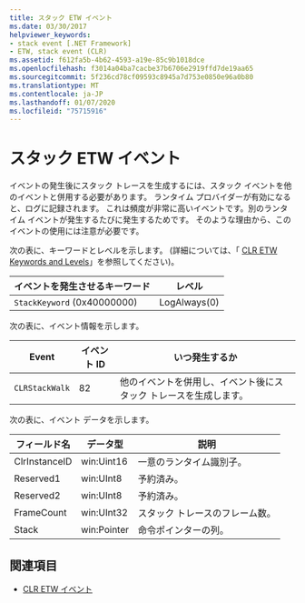 ```yaml
---
title: スタック ETW イベント
ms.date: 03/30/2017
helpviewer_keywords:
- stack event [.NET Framework]
- ETW, stack event (CLR)
ms.assetid: f612fa5b-4b62-4593-a19e-85c9b1018dce
ms.openlocfilehash: f3014a04ba7cacbe37b6706e2919ffd7de19aa65
ms.sourcegitcommit: 5f236cd78cf09593c8945a7d753e0850e96a0b80
ms.translationtype: MT
ms.contentlocale: ja-JP
ms.lasthandoff: 01/07/2020
ms.locfileid: "75715916"
---
```

# <a name="stack-etw-event"></a>スタック ETW イベント
イベントの発生後にスタック トレースを生成するには、スタック イベントを他のイベントと併用する必要があります。 ランタイム プロバイダーが有効になると、ログに記録されます。 これは頻度が非常に高いイベントです。別のランタイム イベントが発生するたびに発生するためです。 そのような理由から、このイベントの使用には注意が必要です。  
  
 次の表に、キーワードとレベルを示します。 (詳細については、「 [CLR ETW Keywords and Levels](clr-etw-keywords-and-levels.md)」を参照してください)。  
  
|イベントを発生させるキーワード|レベル|  
|-----------------------------------|-----------|  
|`StackKeyword` (0x40000000)|LogAlways(0)|  
  
 次の表に、イベント情報を示します。  
  
|Event|イベント ID|いつ発生するか|  
|-----------|--------------|-----------------|  
|`CLRStackWalk`|82|他のイベントを併用し、イベント後にスタック トレースを生成します。|  
  
 次の表に、イベント データを示します。  
  
|フィールド名|データ型|説明|  
|----------------|---------------|-----------------|  
|ClrInstanceID|win:Uint16|一意のランタイム識別子。|  
|Reserved1|win:UInt8|予約済み。|  
|Reserved2|win:UInt8|予約済み。|  
|FrameCount|win:UInt32|スタック トレースのフレーム数。|  
|Stack|win:Pointer|命令ポインターの列。|  
  
## <a name="see-also"></a>関連項目

- [CLR ETW イベント](clr-etw-events.md)
